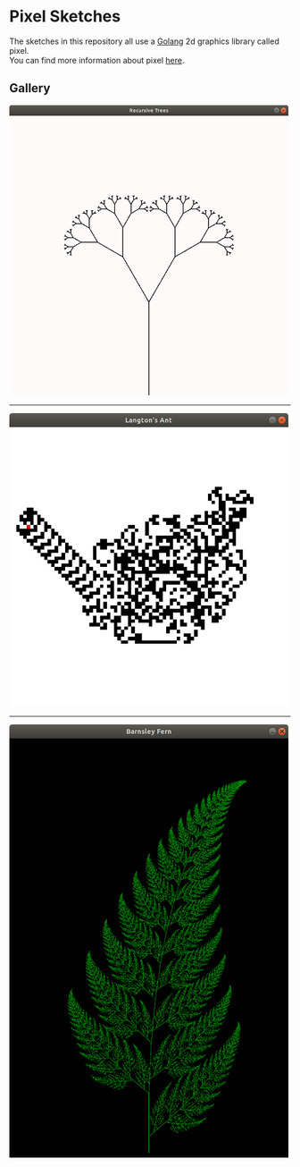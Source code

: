 # Pixel Sketches

The sketches in this repository all use a [Golang](https://golang.org/) 2d graphics library called pixel.  
You can find more information about pixel [here](https://github.com/faiface/pixel).

## Gallery

<img src="./assets/recursive_trees.png" width="500">

---

<img src="./assets/langtons_ant.png" width="500">

---

<img src="./assets/barnsley_fern.png" width="500">
